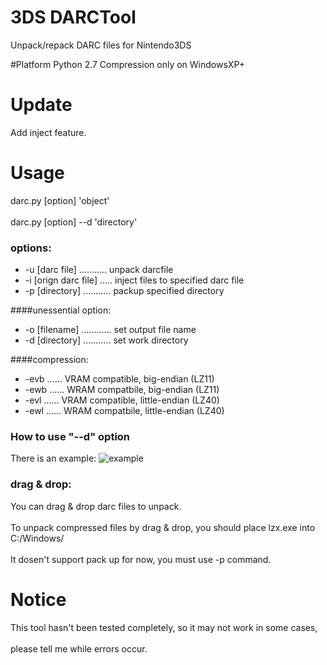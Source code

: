# 3DS DARCTool
Unpack/repack DARC files for Nintendo3DS

#Platform
Python 2.7
Compression only on WindowsXP+

# Update
Add inject feature.

# Usage
darc.py [option] 'object'</br>  
darc.py [option] --d 'directory'
### options:
* -u [darc file] ........... unpack darcfile</br>
* -i [orign darc file] ..... inject files to specified darc file</br>
* -p [directory] ........... packup specified directory</br>

####unessential option:
* -o [filename] ............ set output file name</br>
* -d [directory] ........... set work directory</br>

####compression:
* -evb ...... VRAM compatible, big-endian (LZ11)</br>
* -ewb ...... WRAM compatbile, big-endian (LZ11)</br>
* -evl ...... VRAM compatible, little-endian (LZ40)</br>
* -ewl ...... WRAM compatbile, little-endian (LZ40)

### How to use "--d" option
There is an example:
![example](http://imglf1.ph.126.net/AmNtRyKlwlwB6SGC60Y-HA==/2198601043187989225.jpg)

### drag & drop:</br>
You can drag & drop darc files to unpack. </br>  
To unpack compressed files by drag & drop, you should place lzx.exe into C:/Windows/</br>  
It dosen't support pack up for now, you must use -p command.

# Notice
This tool hasn't been tested completely, so it may not work in some cases,</br>  
please tell me while errors occur.
